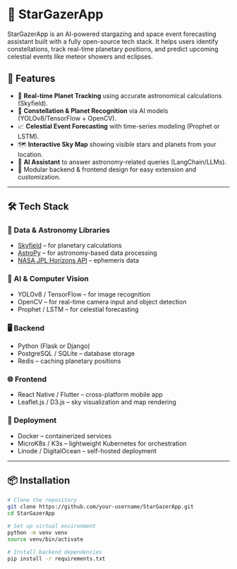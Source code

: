 # 🌌 StarGazerApp

StarGazerApp is an AI-powered stargazing and space event forecasting assistant built with a fully open-source tech stack. It helps users identify constellations, track real-time planetary positions, and predict upcoming celestial events like meteor showers and eclipses.

## 🚀 Features

- 🔭 **Real-time Planet Tracking** using accurate astronomical calculations (Skyfield).
- 🌠 **Constellation & Planet Recognition** via AI models (YOLOv8/TensorFlow + OpenCV).
- 📈 **Celestial Event Forecasting** with time-series modeling (Prophet or LSTM).
- 🗺️ **Interactive Sky Map** showing visible stars and planets from your location.
- 🧠 **AI Assistant** to answer astronomy-related queries (LangChain/LLMs).
- 🧩 Modular backend & frontend design for easy extension and customization.

---

## 🛠️ Tech Stack

### 📡 Data & Astronomy Libraries
- [Skyfield](https://rhodesmill.org/skyfield/) – for planetary calculations
- [AstroPy](https://www.astropy.org/) – for astronomy-based data processing
- [NASA JPL Horizons API](https://ssd.jpl.nasa.gov/horizons/) – ephemeris data

### 🧠 AI & Computer Vision
- YOLOv8 / TensorFlow – for image recognition
- OpenCV – for real-time camera input and object detection
- Prophet / LSTM – for celestial forecasting

### 🖥️ Backend
- Python (Flask or Django)
- PostgreSQL / SQLite – database storage
- Redis – caching planetary positions

### 🌐 Frontend
- React Native / Flutter – cross-platform mobile app
- Leaflet.js / D3.js – sky visualization and map rendering

### 🐳 Deployment
- Docker – containerized services
- MicroK8s / K3s – lightweight Kubernetes for orchestration
- Linode / DigitalOcean – self-hosted deployment

---

## 📦 Installation

```bash
# Clone the repository
git clone https://github.com/your-username/StarGazerApp.git
cd StarGazerApp

# Set up virtual environment
python -m venv venv
source venv/bin/activate

# Install backend dependencies
pip install -r requirements.txt

